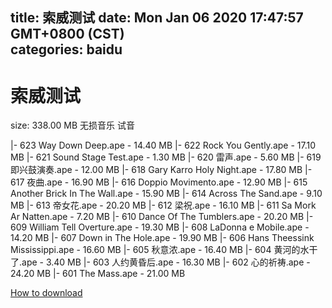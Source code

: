 
title: 索威测试
date: Mon Jan 06 2020 17:47:57 GMT+0800 (CST)    
categories: baidu
---

# 索威测试
size: 338.00 MB
 无损音乐 试音
 
|- 623 Way Down Deep.ape - 14.40 MB
|- 622 Rock You Gently.ape - 17.10 MB
|- 621 Sound Stage Test.ape - 1.30 MB
|- 620 雷声.ape - 5.60 MB
|- 619 即兴鼓演奏.ape - 12.00 MB
|- 618 Gary Karro Holy Night.ape - 17.80 MB
|- 617 夜曲.ape - 16.90 MB
|- 616 Doppio Movimento.ape - 12.90 MB
|- 615 Another Brick In The Wall.ape - 15.90 MB
|- 614 Across The Sand.ape - 9.10 MB
|- 613 帝女花.ape - 20.20 MB
|- 612 梁祝.ape - 16.10 MB
|- 611 Sa Mork Ar Natten.ape - 7.20 MB
|- 610 Dance Of The Tumblers.ape - 20.20 MB
|- 609 William Tell Overture.ape - 19.30 MB
|- 608 LaDonna e Mobile.ape - 14.20 MB
|- 607 Down in The Hole.ape - 19.90 MB
|- 606 Hans Theessink Mississippi.ape - 16.60 MB
|- 605 秋意浓.ape - 16.40 MB
|- 604 黄河的水干了.ape - 3.40 MB
|- 603 人约黄昏后.ape - 16.30 MB
|- 602 心的祈祷.ape - 24.20 MB
|- 601 The Mass.ape - 21.00 MB

[How to download](https://bpcam.bemobtrk.com/go/2ceec3aa-1ca2-46d6-b9ff-aaa5c184517c?jno=2506)